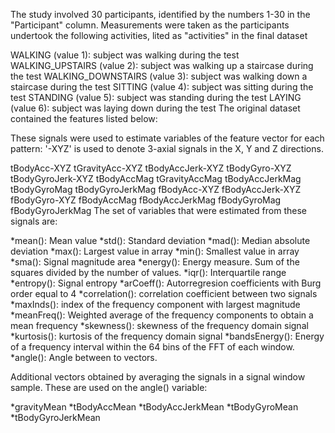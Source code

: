 The study involved 30 participants, identified by the numbers 1-30 in the "Participant" column. Measurements were taken as the participants undertook the following activities, lited as "activities" in the final dataset

WALKING (value 1): subject was walking during the test
WALKING_UPSTAIRS (value 2): subject was walking up a staircase during the test
WALKING_DOWNSTAIRS (value 3): subject was walking down a staircase during the test
SITTING (value 4): subject was sitting during the test
STANDING (value 5): subject was standing during the test
LAYING (value 6): subject was laying down during the test
The original dataset contained the features listed below:

These signals were used to estimate variables of the feature vector for each pattern:
'-XYZ' is used to denote 3-axial signals in the X, Y and Z directions.

tBodyAcc-XYZ
tGravityAcc-XYZ
tBodyAccJerk-XYZ
tBodyGyro-XYZ
tBodyGyroJerk-XYZ
tBodyAccMag
tGravityAccMag
tBodyAccJerkMag
tBodyGyroMag
tBodyGyroJerkMag
fBodyAcc-XYZ
fBodyAccJerk-XYZ
fBodyGyro-XYZ
fBodyAccMag
fBodyAccJerkMag
fBodyGyroMag
fBodyGyroJerkMag
The set of variables that were estimated from these signals are:

*mean(): Mean value *std(): Standard deviation *mad(): Median absolute deviation *max(): Largest value in array *min(): Smallest value in array *sma(): Signal magnitude area *energy(): Energy measure. Sum of the squares divided by the number of values. *iqr(): Interquartile range *entropy(): Signal entropy *arCoeff(): Autorregresion coefficients with Burg order equal to 4 *correlation(): correlation coefficient between two signals *maxInds(): index of the frequency component with largest magnitude *meanFreq(): Weighted average of the frequency components to obtain a mean frequency *skewness(): skewness of the frequency domain signal *kurtosis(): kurtosis of the frequency domain signal *bandsEnergy(): Energy of a frequency interval within the 64 bins of the FFT of each window. *angle(): Angle between to vectors.

Additional vectors obtained by averaging the signals in a signal window sample. These are used on the angle() variable:

*gravityMean *tBodyAccMean *tBodyAccJerkMean *tBodyGyroMean *tBodyGyroJerkMean

